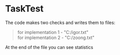 # TaskTest

The code makes two checks and writes them to files:

 > for implementation 1 - "C:/igor.txt"  
 > for implementation 2 - "C:/zoong.txt"
 
 At the end of the file you can see statistics
